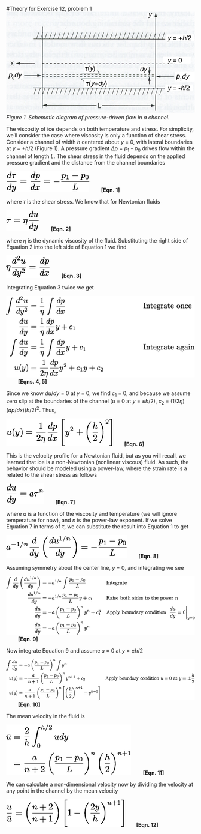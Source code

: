 #Theory for Exercise 12, problem 1
![Open channel](../Images/open_channel.png)<br/>
*Figure 1. Schematic diagram of pressure-driven flow in a channel.*

The viscosity of ice depends on both temperature and stress. For simplicity, we’ll consider the case where viscosity is only a function of shear stress. Consider a channel of width *h* centered about *y* = 0, with lateral boundaries at *y* = ±*h*/2 (Figure 1). A pressure gradient *Δp* = *p*<sub>1</sub> - *p*<sub>0</sub> drives flow within the channel of length *L*.  The shear stress in the fluid depends on the applied pressure gradient and the distance from the channel boundaries

![Equation 1](../Images/Equation1.png)&nbsp;&nbsp;&nbsp;&nbsp;&nbsp;&nbsp;&nbsp;&nbsp;**[Eqn. 1]**

where *τ* is the shear stress. We know that for Newtonian fluids

![Equation 2](../Images/Equation2.png)&nbsp;&nbsp;&nbsp;&nbsp;&nbsp;&nbsp;&nbsp;&nbsp;**[Eqn. 2]**

where *η* is the dynamic viscosity of the fluid. Substituting the right side of Equation 2 into the left side of Equation 1 we find

![Equation 3](../Images/Equation3.png)&nbsp;&nbsp;&nbsp;&nbsp;&nbsp;&nbsp;&nbsp;&nbsp;**[Eqn. 3]**

Integrating Equation 3 twice we get

![Equations 4 and 5](../Images/Equation4-5.png)&nbsp;&nbsp;&nbsp;&nbsp;&nbsp;&nbsp;&nbsp;&nbsp;**[Eqns. 4, 5]**

Since we know *du*/*dy* = 0 at *y* = 0, we find *c*<sub>1</sub> = 0, and because we assume zero slip at the boundaries of the channel (*u* = 0 at *y* = ±*h*/2), *c*<sub>2</sub> = (1/2*η*)(*dp*/*dx*)(*h*/2)<sup>2</sup>. Thus,

![Equation 6](../Images/Equation6.png)&nbsp;&nbsp;&nbsp;&nbsp;&nbsp;&nbsp;&nbsp;&nbsp;**[Eqn. 6]**

This is the velocity profile for a Newtonian fluid, but as you will recall, we learned that ice is a non-Newtonian (nonlinear viscous) fluid. As such, the behavior should be modeled using a power-law, where the strain rate is a related to the shear stress as follows

![Equation 7](../Images/Equation7.png)&nbsp;&nbsp;&nbsp;&nbsp;&nbsp;&nbsp;&nbsp;&nbsp;**[Eqn. 7]**

where *a* is a function of the viscosity and temperature (we will ignore temperature for now), and *n* is the power-law exponent. If we solve Equation 7 in terms of *τ*, we can substitute the result into Equation 1 to get

![Equation 8](../Images/Equation8.png)&nbsp;&nbsp;&nbsp;&nbsp;&nbsp;&nbsp;&nbsp;&nbsp;**[Eqn. 8]**

Assuming symmetry about the center line, *y* = 0, and integrating we see

![Equation 9](../Images/Equation9.png)&nbsp;&nbsp;&nbsp;&nbsp;&nbsp;&nbsp;&nbsp;&nbsp;**[Eqn. 9]**

Now integrate Equation 9 and assume *u* = 0 at *y* = ±*h*/2

![Equation 10](../Images/Equation10.png)&nbsp;&nbsp;&nbsp;&nbsp;&nbsp;&nbsp;&nbsp;&nbsp;**[Eqn. 10]**

The mean velocity in the fluid is

![Equation 11](../Images/Equation11.png)&nbsp;&nbsp;&nbsp;&nbsp;&nbsp;&nbsp;&nbsp;&nbsp;**[Eqn. 11]**

We can calculate a non-dimensional velocity now by dividing the velocity at any point in the channel by the mean velocity

![Equation 12](../Images/Equation12.png)&nbsp;&nbsp;&nbsp;&nbsp;&nbsp;&nbsp;&nbsp;&nbsp;**[Eqn. 12]**
